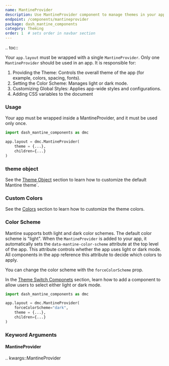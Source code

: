 ```yaml
---
name: MantineProvider
description: Use MantineProvider component to manage themes in your app globally.
endpoint: /components/mantineprovider
package: dash_mantine_components
category: Theming
order: 1  # sets order in navbar section
---
```


.. toc::


Your `app.layout` must be wrapped with a single `MantineProvider`. Only one `MantineProvider` should be used in an app. 
It is responsible for:  

1. Providing the Theme: Controls the overall theme of the app (for example, colors, spacing, fonts).  
2. Setting the Color Scheme: Manages light or dark mode.  
3. Customizing Global Styles: Applies app-wide styles and configurations.
4. Adding CSS variables to the document


### Usage

Your app must be wrapped inside a MantineProvider, and it must be used only once.

```python
import dash_mantine_components as dmc

app.layout = dmc.MantineProvider(
    theme = {...},
    children={...}
)
```

### theme object

See the [Theme Object](/theme-object) section to learn how to customize the default Mantine theme`.


### Custom Colors

See the [Colors](/colors) section to learn how to customize the theme colors.

### Color Scheme
Mantine supports both light and dark color schemes.  The default color scheme is "light".
When the `MantineProvider` is added to your app, it automatically sets the `data-mantine-color-scheme` attribute at the 
top level of the app. This attribute controls whether the app uses light or dark mode. All components in the app 
reference this attribute to decide which colors to apply.

You can change the color scheme with the `forceColorScheme` prop.

In the [Theme Switch Componets](/theme-switch) section, learn how to add a component to allow users to select either light or dark mode.

```python
import dash_mantine_components as dmc

app.layout = dmc.MantineProvider(
    forceColorScheme="dark",
    theme = {...},
    children={...}
)
```

### Keyword Arguments

#### MantineProvider

.. kwargs::MantineProvider
